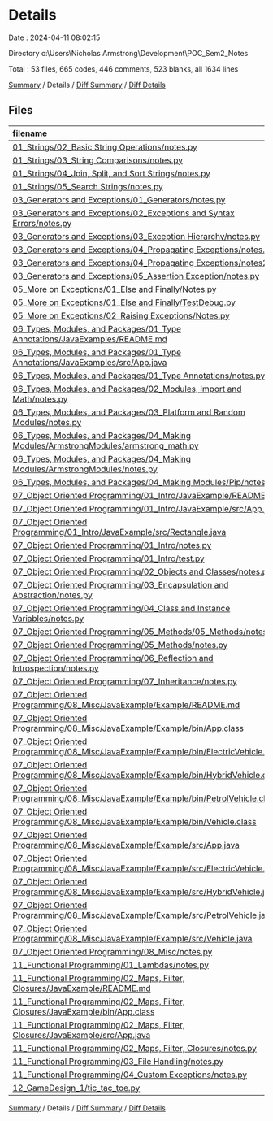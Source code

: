 # Details

Date : 2024-04-11 08:02:15

Directory c:\\Users\\Nicholas Armstrong\\Development\\POC_Sem2_Notes

Total : 53 files,  665 codes, 446 comments, 523 blanks, all 1634 lines

[Summary](results.md) / Details / [Diff Summary](diff.md) / [Diff Details](diff-details.md)

## Files
| filename | language | code | comment | blank | total |
| :--- | :--- | ---: | ---: | ---: | ---: |
| [01_Strings/02_Basic String Operations/notes.py](/01_Strings/02_Basic%20String%20Operations/notes.py) | Python | 31 | 6 | 25 | 62 |
| [01_Strings/03_String Comparisons/notes.py](/01_Strings/03_String%20Comparisons/notes.py) | Python | 0 | 11 | 12 | 23 |
| [01_Strings/04_Join, Split, and Sort Strings/notes.py](/01_Strings/04_Join,%20Split,%20and%20Sort%20Strings/notes.py) | Python | 0 | 8 | 6 | 14 |
| [01_Strings/05_Search Strings/notes.py](/01_Strings/05_Search%20Strings/notes.py) | Python | 0 | 26 | 14 | 40 |
| [03_Generators and Exceptions/01_Generators/notes.py](/03_Generators%20and%20Exceptions/01_Generators/notes.py) | Python | 9 | 5 | 7 | 21 |
| [03_Generators and Exceptions/02_Exceptions and Syntax Errors/notes.py](/03_Generators%20and%20Exceptions/02_Exceptions%20and%20Syntax%20Errors/notes.py) | Python | 9 | 16 | 9 | 34 |
| [03_Generators and Exceptions/03_Exception Hierarchy/notes.py](/03_Generators%20and%20Exceptions/03_Exception%20Hierarchy/notes.py) | Python | 2 | 14 | 8 | 24 |
| [03_Generators and Exceptions/04_Propagating Exceptions/notes.py](/03_Generators%20and%20Exceptions/04_Propagating%20Exceptions/notes.py) | Python | 20 | 0 | 4 | 24 |
| [03_Generators and Exceptions/04_Propagating Exceptions/notes2.py](/03_Generators%20and%20Exceptions/04_Propagating%20Exceptions/notes2.py) | Python | 29 | 0 | 8 | 37 |
| [03_Generators and Exceptions/05_Assertion Exception/notes.py](/03_Generators%20and%20Exceptions/05_Assertion%20Exception/notes.py) | Python | 5 | 0 | 3 | 8 |
| [05_More on Exceptions/01_Else and Finally/Notes.py](/05_More%20on%20Exceptions/01_Else%20and%20Finally/Notes.py) | Python | 9 | 9 | 5 | 23 |
| [05_More on Exceptions/01_Else and Finally/TestDebug.py](/05_More%20on%20Exceptions/01_Else%20and%20Finally/TestDebug.py) | Python | 9 | 0 | 2 | 11 |
| [05_More on Exceptions/02_Raising Exceptions/Notes.py](/05_More%20on%20Exceptions/02_Raising%20Exceptions/Notes.py) | Python | 8 | 15 | 12 | 35 |
| [06_Types, Modules, and Packages/01_Type Annotations/JavaExamples/README.md](/06_Types,%20Modules,%20and%20Packages/01_Type%20Annotations/JavaExamples/README.md) | Markdown | 10 | 0 | 9 | 19 |
| [06_Types, Modules, and Packages/01_Type Annotations/JavaExamples/src/App.java](/06_Types,%20Modules,%20and%20Packages/01_Type%20Annotations/JavaExamples/src/App.java) | Java | 22 | 0 | 5 | 27 |
| [06_Types, Modules, and Packages/01_Type Annotations/notes.py](/06_Types,%20Modules,%20and%20Packages/01_Type%20Annotations/notes.py) | Python | 22 | 1 | 42 | 65 |
| [06_Types, Modules, and Packages/02_Modules, Import and Math/notes.py](/06_Types,%20Modules,%20and%20Packages/02_Modules,%20Import%20and%20Math/notes.py) | Python | 8 | 46 | 22 | 76 |
| [06_Types, Modules, and Packages/03_Platform and Random Modules/notes.py](/06_Types,%20Modules,%20and%20Packages/03_Platform%20and%20Random%20Modules/notes.py) | Python | 6 | 25 | 28 | 59 |
| [06_Types, Modules, and Packages/04_Making Modules/ArmstrongModules/armstrong_math.py](/06_Types,%20Modules,%20and%20Packages/04_Making%20Modules/ArmstrongModules/armstrong_math.py) | Python | 6 | 0 | 1 | 7 |
| [06_Types, Modules, and Packages/04_Making Modules/ArmstrongModules/notes.py](/06_Types,%20Modules,%20and%20Packages/04_Making%20Modules/ArmstrongModules/notes.py) | Python | 3 | 0 | 1 | 4 |
| [06_Types, Modules, and Packages/04_Making Modules/Pip/notes.py](/06_Types,%20Modules,%20and%20Packages/04_Making%20Modules/Pip/notes.py) | Python | 5 | 0 | 3 | 8 |
| [07_Object Oriented Programming/01_Intro/JavaExample/README.md](/07_Object%20Oriented%20Programming/01_Intro/JavaExample/README.md) | Markdown | 10 | 0 | 9 | 19 |
| [07_Object Oriented Programming/01_Intro/JavaExample/src/App.java](/07_Object%20Oriented%20Programming/01_Intro/JavaExample/src/App.java) | Java | 5 | 0 | 1 | 6 |
| [07_Object Oriented Programming/01_Intro/JavaExample/src/Rectangle.java](/07_Object%20Oriented%20Programming/01_Intro/JavaExample/src/Rectangle.java) | Java | 11 | 0 | 3 | 14 |
| [07_Object Oriented Programming/01_Intro/notes.py](/07_Object%20Oriented%20Programming/01_Intro/notes.py) | Python | 10 | 8 | 11 | 29 |
| [07_Object Oriented Programming/01_Intro/test.py](/07_Object%20Oriented%20Programming/01_Intro/test.py) | Python | 8 | 0 | 2 | 10 |
| [07_Object Oriented Programming/02_Objects and Classes/notes.py](/07_Object%20Oriented%20Programming/02_Objects%20and%20Classes/notes.py) | Python | 4 | 40 | 16 | 60 |
| [07_Object Oriented Programming/03_Encapsulation and Abstraction/notes.py](/07_Object%20Oriented%20Programming/03_Encapsulation%20and%20Abstraction/notes.py) | Python | 22 | 0 | 9 | 31 |
| [07_Object Oriented Programming/04_Class and Instance Variables/notes.py](/07_Object%20Oriented%20Programming/04_Class%20and%20Instance%20Variables/notes.py) | Python | 15 | 31 | 30 | 76 |
| [07_Object Oriented Programming/05_Methods/05_Methods/notes.py](/07_Object%20Oriented%20Programming/05_Methods/05_Methods/notes.py) | Python | 24 | 0 | 6 | 30 |
| [07_Object Oriented Programming/05_Methods/notes.py](/07_Object%20Oriented%20Programming/05_Methods/notes.py) | Python | 23 | 2 | 7 | 32 |
| [07_Object Oriented Programming/06_Reflection and Introspection/notes.py](/07_Object%20Oriented%20Programming/06_Reflection%20and%20Introspection/notes.py) | Python | 27 | 0 | 9 | 36 |
| [07_Object Oriented Programming/07_Inheritance/notes.py](/07_Object%20Oriented%20Programming/07_Inheritance/notes.py) | Python | 23 | 25 | 31 | 79 |
| [07_Object Oriented Programming/08_Misc/JavaExample/Example/README.md](/07_Object%20Oriented%20Programming/08_Misc/JavaExample/Example/README.md) | Markdown | 10 | 0 | 9 | 19 |
| [07_Object Oriented Programming/08_Misc/JavaExample/Example/bin/App.class](/07_Object%20Oriented%20Programming/08_Misc/JavaExample/Example/bin/App.class) | Java | 10 | 0 | 0 | 10 |
| [07_Object Oriented Programming/08_Misc/JavaExample/Example/bin/ElectricVehicle.class](/07_Object%20Oriented%20Programming/08_Misc/JavaExample/Example/bin/ElectricVehicle.class) | Java | 8 | 0 | 0 | 8 |
| [07_Object Oriented Programming/08_Misc/JavaExample/Example/bin/HybridVehicle.class](/07_Object%20Oriented%20Programming/08_Misc/JavaExample/Example/bin/HybridVehicle.class) | Java | 9 | 0 | 0 | 9 |
| [07_Object Oriented Programming/08_Misc/JavaExample/Example/bin/PetrolVehicle.class](/07_Object%20Oriented%20Programming/08_Misc/JavaExample/Example/bin/PetrolVehicle.class) | Java | 9 | 0 | 0 | 9 |
| [07_Object Oriented Programming/08_Misc/JavaExample/Example/bin/Vehicle.class](/07_Object%20Oriented%20Programming/08_Misc/JavaExample/Example/bin/Vehicle.class) | Java | 2 | 0 | 0 | 2 |
| [07_Object Oriented Programming/08_Misc/JavaExample/Example/src/App.java](/07_Object%20Oriented%20Programming/08_Misc/JavaExample/Example/src/App.java) | Java | 5 | 0 | 1 | 6 |
| [07_Object Oriented Programming/08_Misc/JavaExample/Example/src/ElectricVehicle.java](/07_Object%20Oriented%20Programming/08_Misc/JavaExample/Example/src/ElectricVehicle.java) | Java | 6 | 0 | 1 | 7 |
| [07_Object Oriented Programming/08_Misc/JavaExample/Example/src/HybridVehicle.java](/07_Object%20Oriented%20Programming/08_Misc/JavaExample/Example/src/HybridVehicle.java) | Java | 6 | 0 | 4 | 10 |
| [07_Object Oriented Programming/08_Misc/JavaExample/Example/src/PetrolVehicle.java](/07_Object%20Oriented%20Programming/08_Misc/JavaExample/Example/src/PetrolVehicle.java) | Java | 6 | 0 | 1 | 7 |
| [07_Object Oriented Programming/08_Misc/JavaExample/Example/src/Vehicle.java](/07_Object%20Oriented%20Programming/08_Misc/JavaExample/Example/src/Vehicle.java) | Java | 3 | 0 | 1 | 4 |
| [07_Object Oriented Programming/08_Misc/notes.py](/07_Object%20Oriented%20Programming/08_Misc/notes.py) | Python | 14 | 73 | 49 | 136 |
| [11_Functional Programming/01_Lambdas/notes.py](/11_Functional%20Programming/01_Lambdas/notes.py) | Python | 0 | 28 | 26 | 54 |
| [11_Functional Programming/02_Maps, Filter, Closures/JavaExample/README.md](/11_Functional%20Programming/02_Maps,%20Filter,%20Closures/JavaExample/README.md) | Markdown | 10 | 0 | 9 | 19 |
| [11_Functional Programming/02_Maps, Filter, Closures/JavaExample/bin/App.class](/11_Functional%20Programming/02_Maps,%20Filter,%20Closures/JavaExample/bin/App.class) | Java | 18 | 0 | 0 | 18 |
| [11_Functional Programming/02_Maps, Filter, Closures/JavaExample/src/App.java](/11_Functional%20Programming/02_Maps,%20Filter,%20Closures/JavaExample/src/App.java) | Java | 10 | 0 | 5 | 15 |
| [11_Functional Programming/02_Maps, Filter, Closures/notes.py](/11_Functional%20Programming/02_Maps,%20Filter,%20Closures/notes.py) | Python | 13 | 35 | 27 | 75 |
| [11_Functional Programming/03_File Handling/notes.py](/11_Functional%20Programming/03_File%20Handling/notes.py) | Python | 8 | 22 | 8 | 38 |
| [11_Functional Programming/04_Custom Exceptions/notes.py](/11_Functional%20Programming/04_Custom%20Exceptions/notes.py) | Python | 12 | 0 | 4 | 16 |
| [12_GameDesign_1/tic_tac_toe.py](/12_GameDesign_1/tic_tac_toe.py) | Python | 111 | 0 | 18 | 129 |

[Summary](results.md) / Details / [Diff Summary](diff.md) / [Diff Details](diff-details.md)